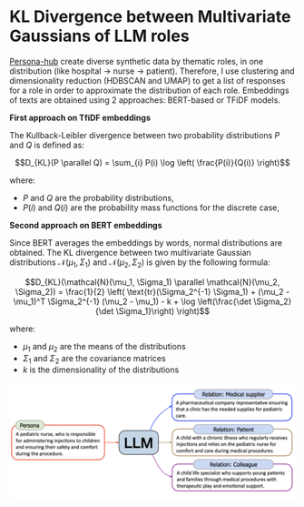 # KL Divergence between Multivariate Gaussians of LLM roles

[Persona-hub](https://arxiv.org/pdf/2406.20094v1) create diverse synthetic data by thematic roles, in one distribution (like hospital -> nurse -> patient). Therefore, I use clustering and dimensionality reduction (HDBSCAN and UMAP) to get a list of responses for a role in order to approximate the distribution of each role. Embeddings of texts are obtained using 2 approaches: BERT-based or TFiDF models.

**First approach on TfiDF embeddings**

The Kullback-Leibler divergence between two probability distributions $`P`$ and $`Q`$ is defined as:

```math
D_{KL}(P \parallel Q) = \sum_{i} P(i) \log \left( \frac{P(i)}{Q(i)} \right)
```

where:
- $`P`$ and $`Q`$ are the probability distributions,
- $`P(i)`$ and $`Q(i)`$ are the probability mass functions for the discrete case,

**Second approach on BERT embeddings**

Since BERT averages the embeddings by words, normal distributions are obtained. The KL divergence between two multivariate Gaussian distributions $`\mathcal{N}(\mu_1, \Sigma_1)`$ and $`\mathcal{N}(\mu_2, \Sigma_2)`$ is given by the following formula:

```math
D_{KL}(\mathcal{N}(\mu_1, \Sigma_1) \parallel \mathcal{N}(\mu_2, \Sigma_2)) =
\frac{1}{2} \left( \text{tr}(\Sigma_2^{-1} \Sigma_1) + (\mu_2 - \mu_1)^T \Sigma_2^{-1} (\mu_2 - \mu_1) - k + \log \left(\frac{\det \Sigma_2}{\det \Sigma_1}\right) \right)
```

where:
- $`\mu_1`$ and $`\mu_2`$ are the means of the distributions
- $`\Sigma_1`$ and $`\Sigma_2`$ are the covariance matrices
- $`k`$ is the dimensionality of the distributions



![llm-condition](personahub-pipe.png)
